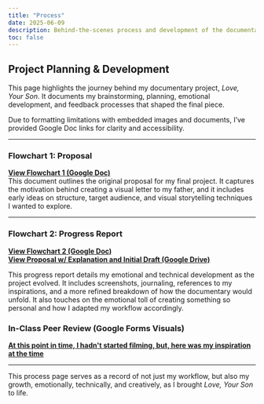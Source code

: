 ```yaml
---
title: "Process"
date: 2025-06-09
description: Behind-the-scenes process and development of the documentary project
toc: false
---
```


## Project Planning & Development

This page highlights the journey behind my documentary project, *Love, Your Son*. It documents my brainstorming, planning, emotional development, and feedback processes that shaped the final piece.

Due to formatting limitations with embedded images and documents, I’ve provided Google Doc links for clarity and accessibility.

---

### Flowchart 1: Proposal  
**[View Flowchart 1 (Google Doc)](https://docs.google.com/document/d/1Hdl2fQ6NO_4r20uUX4wzSN_xQ3Q0yaSl9j6bqt1hC_M/edit?usp=sharing)**  
This document outlines the original proposal for my final project. It captures the motivation behind creating a visual letter to my father, and it includes early ideas on structure, target audience, and visual storytelling techniques I wanted to explore.

---

### Flowchart 2: Progress Report  
**[View Flowchart 2 (Google Doc)](https://docs.google.com/document/d/1nOSy2wsquEMvHUBtF2OoRCJTls7pMzLGLP60ISrS4RI/edit?usp=sharing)**  
**[View Proposal w/ Explanation and Initial Draft (Google Drive)](https://drive.google.com/file/d/12M8cKPnITVnlrG3klsOru5SbEDpwkyiI/view?usp=sharing)**

This progress report details my emotional and technical development as the project evolved. It includes screenshots, journaling, references to my inspirations, and a more refined breakdown of how the documentary would unfold. It also touches on the emotional toll of creating something so personal and how I adapted my workflow accordingly.

### In-Class Peer Review (Google Forms Visuals)  
**[At this point in time, I hadn't started filming, but, here was my inspiration at the time](https://www.youtube.com/watch?v=aWvmBhAZXV8)**

---

This process page serves as a record of not just my workflow, but also my growth, emotionally, technically, and creatively, as I brought *Love, Your Son* to life.